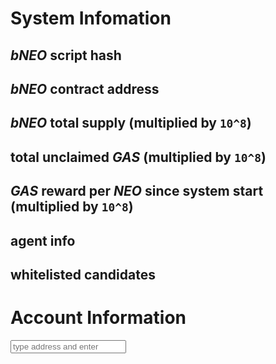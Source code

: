# System Infomation

## *bNEO* script hash

## *bNEO* contract address

## *bNEO* total supply (multiplied by `10^8`)

## total unclaimed *GAS* (multiplied by `10^8`)

## *GAS* reward per *NEO* since system start (multiplied by `10^8`)

## agent info

## whitelisted candidates

# Account Information

<form action="account" method="get" target="_blank">
  <input id = "network_input" name="network" style="display: none;">
  <input name="address" placeholder="type address and enter">
  <input type="submit" style="visibility: hidden;" />
</form>

<script src="index.js" />
